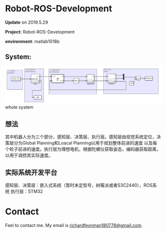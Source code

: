# Robot-ROS-Development
__Update__ on 2019.5.29

__Project:__ Robot-ROS-Development

__environment__: matlab1018b   

## System:  
![Simulink](/img/system.png)  
whole system  

## 想法
其中机器人分为三个部分，感知层、决策层、执行层。感知层由视觉系统定位，决策层分为Global Planning和Loacal Planning以用于规划整体前进的速度
以及每个轮子前进的速度。执行层为理想电机，根据陀螺仪获取姿态，编码器获取距离，以用于调控其实际速度。

## 实际系统开发平台
感知层、决策层：嵌入式系统（暂时未定型号，树莓派或者S3C2440），ROS系统
执行层：STM32

# Contact
Feel to contact me. My email is richardfeynman180778@gmail.com.
